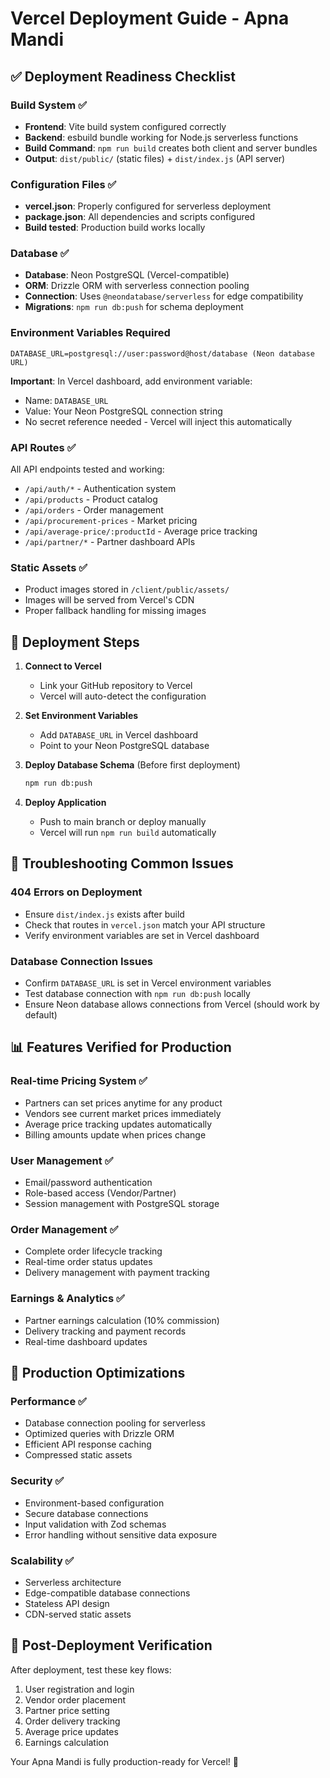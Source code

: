 # Vercel Deployment Guide - Apna Mandi

## ✅ Deployment Readiness Checklist

### Build System ✅
- **Frontend**: Vite build system configured correctly
- **Backend**: esbuild bundle working for Node.js serverless functions
- **Build Command**: `npm run build` creates both client and server bundles
- **Output**: `dist/public/` (static files) + `dist/index.js` (API server)

### Configuration Files ✅
- **vercel.json**: Properly configured for serverless deployment
- **package.json**: All dependencies and scripts configured
- **Build tested**: Production build works locally

### Database ✅
- **Database**: Neon PostgreSQL (Vercel-compatible)
- **ORM**: Drizzle ORM with serverless connection pooling
- **Connection**: Uses `@neondatabase/serverless` for edge compatibility
- **Migrations**: `npm run db:push` for schema deployment

### Environment Variables Required
```
DATABASE_URL=postgresql://user:password@host/database (Neon database URL)
```

**Important**: In Vercel dashboard, add environment variable:
- Name: `DATABASE_URL` 
- Value: Your Neon PostgreSQL connection string
- No secret reference needed - Vercel will inject this automatically

### API Routes ✅
All API endpoints tested and working:
- `/api/auth/*` - Authentication system
- `/api/products` - Product catalog
- `/api/orders` - Order management
- `/api/procurement-prices` - Market pricing
- `/api/average-price/:productId` - Average price tracking
- `/api/partner/*` - Partner dashboard APIs

### Static Assets ✅
- Product images stored in `/client/public/assets/`
- Images will be served from Vercel's CDN
- Proper fallback handling for missing images

## 🚀 Deployment Steps

1. **Connect to Vercel**
   - Link your GitHub repository to Vercel
   - Vercel will auto-detect the configuration

2. **Set Environment Variables**
   - Add `DATABASE_URL` in Vercel dashboard
   - Point to your Neon PostgreSQL database

3. **Deploy Database Schema** (Before first deployment)
   ```bash
   npm run db:push
   ```

4. **Deploy Application**
   - Push to main branch or deploy manually
   - Vercel will run `npm run build` automatically

## 🔧 Troubleshooting Common Issues

### 404 Errors on Deployment
- Ensure `dist/index.js` exists after build
- Check that routes in `vercel.json` match your API structure
- Verify environment variables are set in Vercel dashboard

### Database Connection Issues
- Confirm `DATABASE_URL` is set in Vercel environment variables
- Test database connection with `npm run db:push` locally
- Ensure Neon database allows connections from Vercel (should work by default)

## 📊 Features Verified for Production

### Real-time Pricing System ✅
- Partners can set prices anytime for any product
- Vendors see current market prices immediately
- Average price tracking updates automatically
- Billing amounts update when prices change

### User Management ✅
- Email/password authentication
- Role-based access (Vendor/Partner)
- Session management with PostgreSQL storage

### Order Management ✅
- Complete order lifecycle tracking
- Real-time order status updates
- Delivery management with payment tracking

### Earnings & Analytics ✅
- Partner earnings calculation (10% commission)
- Delivery tracking and payment records
- Real-time dashboard updates

## 🔧 Production Optimizations

### Performance ✅
- Database connection pooling for serverless
- Optimized queries with Drizzle ORM
- Efficient API response caching
- Compressed static assets

### Security ✅
- Environment-based configuration
- Secure database connections
- Input validation with Zod schemas
- Error handling without sensitive data exposure

### Scalability ✅
- Serverless architecture
- Edge-compatible database connections
- Stateless API design
- CDN-served static assets

## 📝 Post-Deployment Verification

After deployment, test these key flows:
1. User registration and login
2. Vendor order placement
3. Partner price setting
4. Order delivery tracking
5. Average price updates
6. Earnings calculation

Your Apna Mandi is fully production-ready for Vercel! 🎉